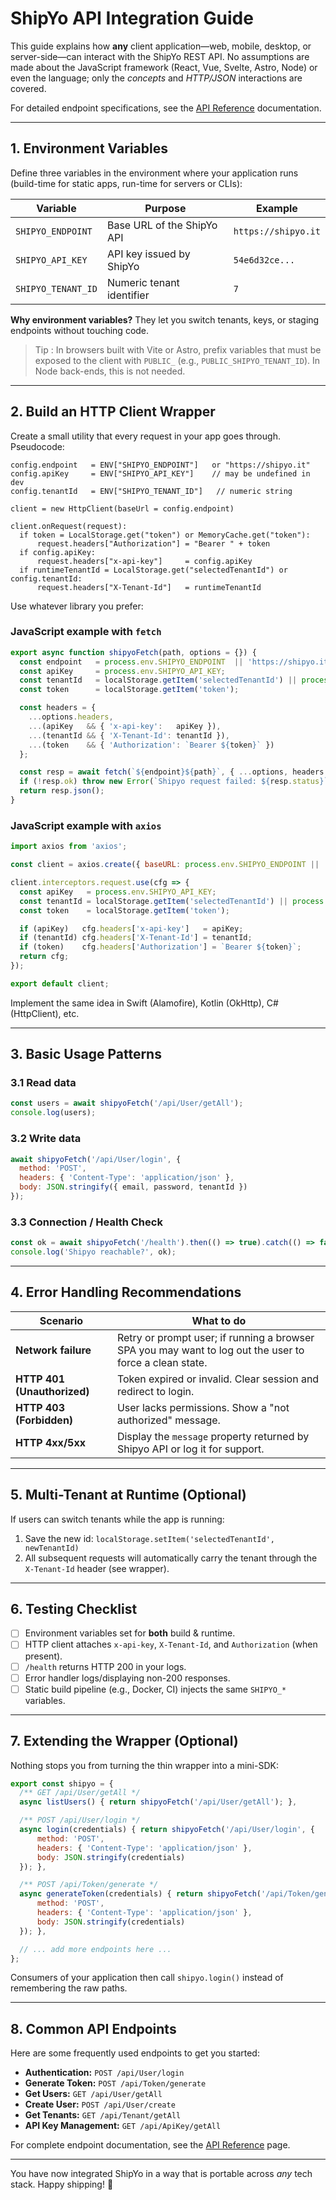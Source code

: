 # ShipYo API Integration Guide

This guide explains how **any** client application—web, mobile, desktop, or server-side—can interact with the ShipYo REST API. No assumptions are made about the JavaScript framework (React, Vue, Svelte, Astro, Node) or even the language; only the _concepts_ and _HTTP/JSON_ interactions are covered.

For detailed endpoint specifications, see the [API Reference](/) documentation.

---

## 1. Environment Variables

Define three variables in the environment where your application runs (build-time for static apps, run-time for servers or CLIs):

| Variable | Purpose | Example |
| -------- | ------- | ------- |
| `SHIPYO_ENDPOINT` | Base URL of the ShipYo API | `https://shipyo.it` |
| `SHIPYO_API_KEY` | API key issued by ShipYo | `54e6d32ce...` |
| `SHIPYO_TENANT_ID` | Numeric tenant identifier | `7` |

**Why environment variables?** They let you switch tenants, keys, or staging endpoints without touching code.

> Tip : In browsers built with Vite or Astro, prefix variables that must be exposed to the client with `PUBLIC_` (e.g., `PUBLIC_SHIPYO_TENANT_ID`). In Node back-ends, this is not needed.

---

## 2. Build an HTTP Client Wrapper

Create a small utility that every request in your app goes through.  Pseudocode:

```pseudo
config.endpoint   = ENV["SHIPYO_ENDPOINT"]   or "https://shipyo.it"
config.apiKey     = ENV["SHIPYO_API_KEY"]    // may be undefined in dev
config.tenantId   = ENV["SHIPYO_TENANT_ID"]   // numeric string

client = new HttpClient(baseUrl = config.endpoint)

client.onRequest(request):
  if token = LocalStorage.get("token") or MemoryCache.get("token"):
      request.headers["Authorization"] = "Bearer " + token
  if config.apiKey:
      request.headers["x-api-key"]     = config.apiKey
  if runtimeTenantId = LocalStorage.get("selectedTenantId") or config.tenantId:
      request.headers["X-Tenant-Id"]   = runtimeTenantId
```

Use whatever library you prefer:

### JavaScript example with `fetch`
```js
export async function shipyoFetch(path, options = {}) {
  const endpoint   = process.env.SHIPYO_ENDPOINT  || 'https://shipyo.it';
  const apiKey     = process.env.SHIPYO_API_KEY;
  const tenantId   = localStorage.getItem('selectedTenantId') || process.env.SHIPYO_TENANT_ID;
  const token      = localStorage.getItem('token');

  const headers = {
    ...options.headers,
    ...(apiKey   && { 'x-api-key':   apiKey }),
    ...(tenantId && { 'X-Tenant-Id': tenantId }),
    ...(token    && { 'Authorization': `Bearer ${token}` })
  };

  const resp = await fetch(`${endpoint}${path}`, { ...options, headers });
  if (!resp.ok) throw new Error(`Shipyo request failed: ${resp.status}`);
  return resp.json();
}
```

### JavaScript example with `axios`
```js
import axios from 'axios';

const client = axios.create({ baseURL: process.env.SHIPYO_ENDPOINT || 'https://shipyo.it' });

client.interceptors.request.use(cfg => {
  const apiKey   = process.env.SHIPYO_API_KEY;
  const tenantId = localStorage.getItem('selectedTenantId') || process.env.SHIPYO_TENANT_ID;
  const token    = localStorage.getItem('token');

  if (apiKey)   cfg.headers['x-api-key']   = apiKey;
  if (tenantId) cfg.headers['X-Tenant-Id'] = tenantId;
  if (token)    cfg.headers['Authorization'] = `Bearer ${token}`;
  return cfg;
});

export default client;
```

Implement the same idea in Swift (Alamofire), Kotlin (OkHttp), C# (HttpClient), etc.

---

## 3. Basic Usage Patterns

### 3.1 Read data
```js
const users = await shipyoFetch('/api/User/getAll');
console.log(users);
```

### 3.2 Write data
```js
await shipyoFetch('/api/User/login', {
  method: 'POST',
  headers: { 'Content-Type': 'application/json' },
  body: JSON.stringify({ email, password, tenantId })
});
```

### 3.3 Connection / Health Check
```js
const ok = await shipyoFetch('/health').then(() => true).catch(() => false);
console.log('Shipyo reachable?', ok);
```

---

## 4. Error Handling Recommendations

| Scenario | What to do |
| -------- | ---------- |
| **Network failure** | Retry or prompt user; if running a browser SPA you may want to log out the user to force a clean state. |
| **HTTP 401 (Unauthorized)** | Token expired or invalid. Clear session and redirect to login. |
| **HTTP 403 (Forbidden)** | User lacks permissions. Show a "not authorized" message. |
| **HTTP 4xx/5xx** | Display the `message` property returned by Shipyo API or log it for support. |

---

## 5. Multi-Tenant at Runtime (Optional)

If users can switch tenants while the app is running:

1. Save the new id: `localStorage.setItem('selectedTenantId', newTenantId)`
2. All subsequent requests will automatically carry the tenant through the `X-Tenant-Id` header (see wrapper).

---

## 6. Testing Checklist

- [ ] Environment variables set for **both** build & runtime.
- [ ] HTTP client attaches `x-api-key`, `X-Tenant-Id`, and `Authorization` (when present).
- [ ] `/health` returns HTTP 200 in your logs.
- [ ] Error handler logs/displaying non-200 responses.
- [ ] Static build pipeline (e.g., Docker, CI) injects the same `SHIPYO_*` variables.

---

## 7. Extending the Wrapper (Optional)

Nothing stops you from turning the thin wrapper into a mini-SDK:

```js
export const shipyo = {
  /** GET /api/User/getAll */
  async listUsers() { return shipyoFetch('/api/User/getAll'); },

  /** POST /api/User/login */
  async login(credentials) { return shipyoFetch('/api/User/login', {
      method: 'POST',
      headers: { 'Content-Type': 'application/json' },
      body: JSON.stringify(credentials)
  }); },

  /** POST /api/Token/generate */
  async generateToken(credentials) { return shipyoFetch('/api/Token/generate', {
      method: 'POST',
      headers: { 'Content-Type': 'application/json' },
      body: JSON.stringify(credentials)
  }); },

  // ... add more endpoints here ...
};
```

Consumers of your application then call `shipyo.login()` instead of remembering the raw paths.

---

## 8. Common API Endpoints

Here are some frequently used endpoints to get you started:

- **Authentication:** `POST /api/User/login`
- **Generate Token:** `POST /api/Token/generate`
- **Get Users:** `GET /api/User/getAll`
- **Create User:** `POST /api/User/create`
- **Get Tenants:** `GET /api/Tenant/getAll`
- **API Key Management:** `GET /api/ApiKey/getAll`

For complete endpoint documentation, see the [API Reference](/) page.

---

You have now integrated ShipYo in a way that is portable across *any* tech stack. Happy shipping! 🎉